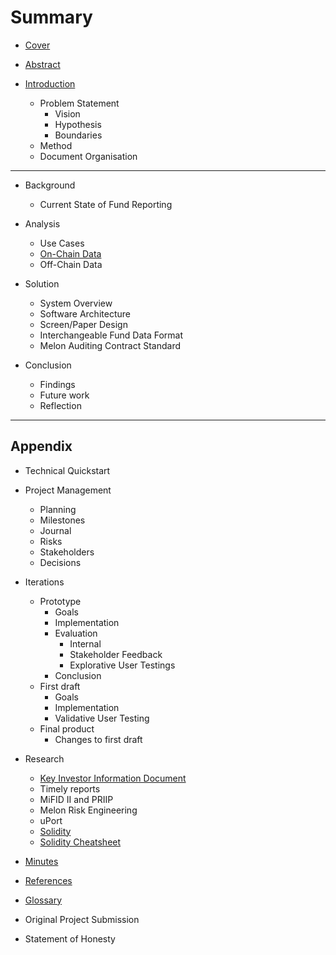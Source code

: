 # Summary

* [Cover](README.md)
* [Abstract](00-intro/Abstract.md)
* [Introduction](00-intro/README.md)

  * Problem Statement
    * Vision
    * Hypothesis
    * Boundaries
  * Method
  * Document Organisation

---

* Background

  * Current State of Fund Reporting

* Analysis

  * Use Cases
  * [On-Chain Data](02-research/01-available-data.md)
  * Off-Chain Data

* Solution

  * System Overview
  * Software Architecture
  * Screen/Paper Design
  * Interchangeable Fund Data Format
  * Melon Auditing Contract Standard

* Conclusion

  * Findings
  * Future work
  * Reflection

---

## Appendix

* Technical Quickstart

* Project Management

  * Planning
  * Milestones
  * Journal
  * Risks
  * Stakeholders
  * Decisions

* Iterations

  * Prototype
    * Goals
    * Implementation
    * Evaluation
      * Internal
      * Stakeholder Feedback
      * Explorative User Testings
    * Conclusion
  * First draft
    * Goals
    * Implementation
    * Validative User Testing
  * Final product
    * Changes to first draft

* Research

  * [Key Investor Information Document](02-research/02-sfama-kiid.md)
  * Timely reports
  * MiFID II and PRIIP
  * Melon Risk Engineering
  * uPort
  * [Solidity](02-research/07-solidity-research.md)
  * [Solidity Cheatsheet](08-appendix/Solidity.md)

* [Minutes](08-appendix/README.md)
* [References](08-appendix/References.md)
* [Glossary](GLOSSARY.md)
* Original Project Submission
* Statement of Honesty
